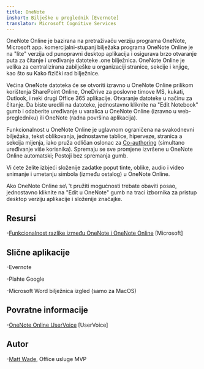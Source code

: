 ```yaml
---
title: OneNote
inshort: Bilješke u preglednik [Evernote]
translator: Microsoft Cognitive Services
---
```


OneNote Online je bazirana na pretraživaču verziju programa OneNote, Microsoft
app. komercijalni-stupanj bilježaka programa OneNote Online je na \"lite\" verzija
od punopravni desktop aplikacija i osigurava brzo otvaranje puta za
čitanje i uređivanje datoteke .one bilježnica. OneNote Online je velika za
centralizirana zabilješke u organizaciji stranice, sekcije i knjige, kao što su
Kako fizički rad bilježnice.

Većina OneNote datoteka će se otvoriti izravno u OneNote Online prilikom korištenja
SharePoint Online, OneDrive za poslovne timove MS, kukati, Outlook, i
neki drugi Office 365 aplikacije. Otvaranje datoteke u načinu za čitanje. Da biste uredili na
datoteke, jednostavno kliknite na \"Edit Notebook\" gumb i odaberite uređivanje u
varalica u OneNote Online (izravno u web-pregledniku) ili OneNote (radna površina
aplikacija).

Funkcionalnost u OneNote Online je uglavnom ograničena na svakodnevni
bilježaka, tekst oblikovanja, jednostavne tablice, hiperveze, stranica a
sekcija mijenja, iako pruža odličan oslonac za
[Co-authoring](http://icsh.pt/CoAuthoring) (simultano uređivanje
više korisnika). Spremaju se sve promjene izvršene u OneNote Online
automatski; Postoji bez spremanja gumb.

Vi ćete želite izbjeći složenije zadatke poput tinte, oblike, audio i
video snimanje i umetanju simbola (između ostalog) u OneNote Online.

Ako OneNote Online se\ 't pružiti mogućnosti trebate obaviti posao,
jednostavno kliknite na \"Edit u OneNote\" gumb na traci izbornika za pristup
desktop verziju aplikacije i složenije značajke.

Resursi
---------

-[Funkcionalnost razlike između OneNote i OneNote
    Online](https://support.office.com/en-us/article/Differences-between-using-a-notebook-in-the-browser-and-in-OneNote-a3d1fc13-ac74-456b-b391-b633a62aa83f)
    \[Microsoft\]

Slične aplikacije
--------------------

-Evernote

-Plahte Google

-Microsoft Word bilježnica izgled (samo za MacOS)

Povratne informacije
---------

-[OneNote Online UserVoice](https://onenote.uservoice.com/forums/327183-onenote-online)
    \[UserVoice\]

Autor
---------

-[Matt Wade](https://www.linkedin.com/in/thatmattwade/), Office usluge MVP


